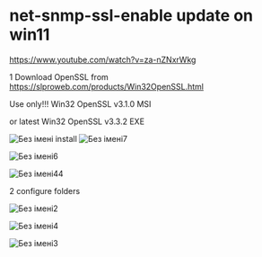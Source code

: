 # net-snmp-ssl-enable update  on win11

https://www.youtube.com/watch?v=za-nZNxrWkg


1 Download OpenSSL from 
https://slproweb.com/products/Win32OpenSSL.html

  Use only!!! Win32 OpenSSL v3.1.0  MSI

  or latest Win32 OpenSSL v3.3.2 EXE

![Без імені](https://user-images.githubusercontent.com/3407229/234344931-5fa11092-1b14-4dba-b061-2a6ac9281c17.jpg)
install 
![Без імені7](https://user-images.githubusercontent.com/3407229/234352206-93d9155d-0948-4f88-919a-da260ca46702.jpg)

![Без імені6](https://user-images.githubusercontent.com/3407229/234346963-cbfbaeb3-270e-4cfc-bb2f-0885b9dce930.jpg)

![Без імені44](https://user-images.githubusercontent.com/3407229/234352971-cf27ae80-ae77-4ff7-82ff-3cf564c8cb3a.jpg)






2  configure folders

![Без імені2](https://user-images.githubusercontent.com/3407229/234344979-49aa26b7-0cec-400c-a814-3a150c132f34.jpg)


![Без імені4](https://user-images.githubusercontent.com/3407229/234345013-725927d1-52f0-4a69-94bf-21f848ab4d3b.jpg)



![Без імені3](https://user-images.githubusercontent.com/3407229/234345025-c03bb175-b626-4a98-a90c-e7daf233eced.jpg)

